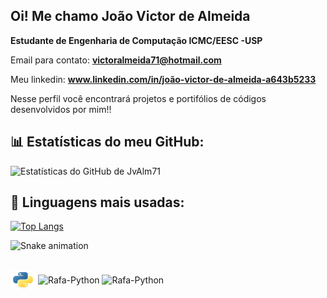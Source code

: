 ## Oi! Me chamo João Victor de Almeida
**Estudante de Engenharia de Computação ICMC/EESC -USP**

Email para contato:
**victoralmeida71@hotmail.com**

Meu linkedin:
**www.linkedin.com/in/joão-victor-de-almeida-a643b5233**

Nesse perfil você encontrará projetos e portifólios de códigos desenvolvidos por mim!!

## 📊 Estatísticas do meu GitHub:

![Estatísticas do GitHub de JvAlm71](https://github-readme-stats.vercel.app/api?username=JvAlm71&show_icons=true&theme=dark)

## 📌 Linguagens mais usadas:

[![Top Langs](https://github-readme-stats.vercel.app/api/top-langs/?username=JvAlm71&layout=compact&theme=dark)](https://github.com/anuraghazra/github-readme-stats)

![Snake animation](https://github.com/JvAlm71/JvAlm71/blob/output/github-contribution-grid-snake.svg)



<div style="display: inline_block"><br>
  
  <img align="center" alt="Rafa-Python" height="30" width="40" src="https://raw.githubusercontent.com/devicons/devicon/master/icons/python/python-original.svg">

<img align="center" alt="Rafa-Python" height="30" width="40" src="https://cdn.jsdelivr.net/gh/devicons/devicon/icons/c/c-original.svg" />


<img  align="center" alt="Rafa-Python" height="30" width="40" src="https://cdn.jsdelivr.net/gh/devicons/devicon/icons/cplusplus/cplusplus-original.svg" />
          
          
          
</div>

